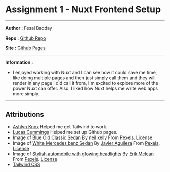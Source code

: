 # Assignment 1 - Nuxt Frontend Setup

---

**Author :** Fesal Badday

**Repo :** [Github Repo](https://github.com/FesalBadday/nuxt-frontend)

**Site :** [Github Pages](https://FesalBadday.github.io/nuxt-frontend)

---

**Information :**

- I enjoyed working with Nuxt and I can see how it could save me time, like doing multiple pages and then just simply call them and they will render in any page I did call it from, I'm excited to explore more of the power Nuxt can offer. Also, I liked how Nuxt helps me write web apps more simply.

 ---

## Attributions
- [Ashlyn Knox](https://github.com/lilyx13) Helped me get Tailwind to work.
- [Lucas Cummings](https://github.com/lucas-cq) Helped me set up Github pages.
- Image of [Blue Old Classic Sedan](https://www.pexels.com/photo/blue-sedan-712618/) By [neil kelly](https://www.pexels.com/@peely) From [Pexels](https://www.pexels.com). [License](https://www.pexels.com/license)
- Image of [White Mercedes benz Sedan](https://www.pexels.com/photo/white-mercedes-benz-sedan-2611710) By [Javier Aguilera](https://www.pexels.com/@jamphotography) From [Pexels](https://www.pexels.com). [License](https://www.pexels.com/license)
- Image of [Stylish automobile with glowing headlights](https://www.pexels.com/photo/stylish-automobile-with-glowing-headlights-on-parking-5214397) By [Erik Mclean](https://www.pexels.com/@introspectivedsgn) From [Pexels](https://www.pexels.com). [License](https://www.pexels.com/license)
- [Tailwind CSS](https://tailwindcss.com)